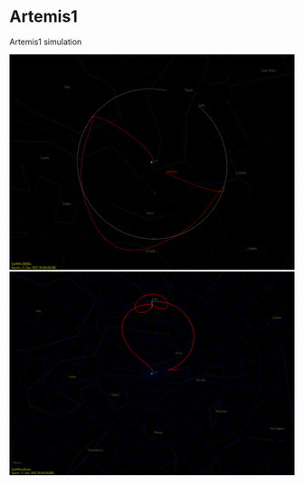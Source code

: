# Artemis1
Artemis1 simulation

![sample1](img/GmatScreenShot_001.png)
![sample2](img/GmatScreenShot_002.png)